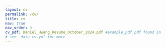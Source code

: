 ```yaml
---
layout: cv
permalink: /cv/
title: cv
nav: true
nav_order: 4
cv_pdf: Daniel_Hwang_Resume_October_2024.pdf #example_pdf.pdf found in assets
# see _data cv.yml for more
---
```

